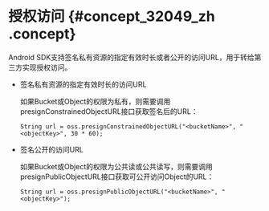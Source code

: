 # 授权访问 {#concept_32049_zh .concept}

Android SDK支持签名私有资源的指定有效时长或者公开的访问URL，用于转给第三方实现授权访问。

-   签名私有资源的指定有效时长的访问URL

    如果Bucket或Object的权限为私有，则需要调用presignConstrainedObjectURL接口获取签名后的URL：

    ```language-java
    String url = oss.presignConstrainedObjectURL("<bucketName>", "<objectKey>", 30 * 60);
    
    ```

-   签名公开的访问URL

    如果Bucket或Object的权限为公共读或公共读写，则需要调用presignPublicObjectURL接口获取可公开访问Object的URL：

    ```language-java
    String url = oss.presignPublicObjectURL("<bucketName>", "<objectKey>");
    
    ```


